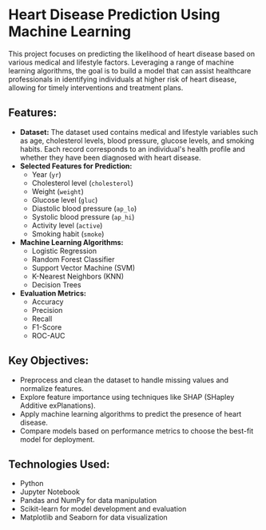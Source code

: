 <h1>Heart Disease Prediction Using Machine Learning</h1>

<p>This project focuses on predicting the likelihood of heart disease based on various medical and lifestyle factors. Leveraging a range of machine learning algorithms, the goal is to build a model that can assist healthcare professionals in identifying individuals at higher risk of heart disease, allowing for timely interventions and treatment plans.</p>

<h2>Features:</h2>
<ul>
    <li><strong>Dataset:</strong> The dataset used contains medical and lifestyle variables such as age, cholesterol levels, blood pressure, glucose levels, and smoking habits. Each record corresponds to an individual's health profile and whether they have been diagnosed with heart disease.</li>
    <li><strong>Selected Features for Prediction:</strong>
        <ul>
            <li>Year (<code>yr</code>)</li>
            <li>Cholesterol level (<code>cholesterol</code>)</li>
            <li>Weight (<code>weight</code>)</li>
            <li>Glucose level (<code>gluc</code>)</li>
            <li>Diastolic blood pressure (<code>ap_lo</code>)</li>
            <li>Systolic blood pressure (<code>ap_hi</code>)</li>
            <li>Activity level (<code>active</code>)</li>
            <li>Smoking habit (<code>smoke</code>)</li>
        </ul>
    </li>
    <li><strong>Machine Learning Algorithms:</strong>
        <ul>
            <li>Logistic Regression</li>
            <li>Random Forest Classifier</li>
            <li>Support Vector Machine (SVM)</li>
            <li>K-Nearest Neighbors (KNN)</li>
            <li>Decision Trees</li>
        </ul>
    </li>
    <li><strong>Evaluation Metrics:</strong>
        <ul>
            <li>Accuracy</li>
            <li>Precision</li>
            <li>Recall</li>
            <li>F1-Score</li>
            <li>ROC-AUC</li>
        </ul>
    </li>
</ul>

<h2>Key Objectives:</h2>
<ul>
    <li>Preprocess and clean the dataset to handle missing values and normalize features.</li>
    <li>Explore feature importance using techniques like SHAP (SHapley Additive exPlanations).</li>
    <li>Apply machine learning algorithms to predict the presence of heart disease.</li>
    <li>Compare models based on performance metrics to choose the best-fit model for deployment.</li>
</ul>

<h2>Technologies Used:</h2>
<ul>
    <li>Python</li>
    <li>Jupyter Notebook</li>
    <li>Pandas and NumPy for data manipulation</li>
    <li>Scikit-learn for model development and evaluation</li>
    <li>Matplotlib and Seaborn for data visualization</li>
</ul>

